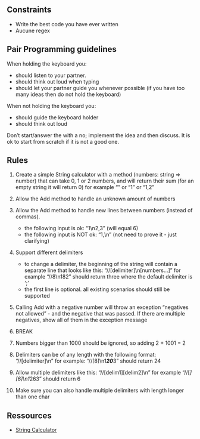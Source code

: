 ## Constraints

+ Write the best code you have ever written
+ Aucune regex

## Pair Programming guidelines

When holding the keyboard you:
+ should listen to your partner.
+ should think out loud when typing 
+ should let your partner guide you whenever possible (if you have too many ideas then do not hold the keyboard)

When not holding the keyboard you:
+ should guide the keyboard holder
+ should think out loud

Don’t start/answer the with a no; implement the idea and then discuss. It is ok to start from scratch if it is not a good one.

## Rules

1. Create a simple String calculator with a method (numbers: string => number) that can take 0, 1 or 2 numbers, and will return their sum (for an empty string it will return 0) for example “” or “1” or “1,2”

2. Allow the Add method to handle an unknown amount of numbers

3. Allow the Add method to handle new lines between numbers (instead of commas).
    + the following input is ok:  “1\n2,3”  (will equal 6)
    + the following input is NOT ok:  “1,\n” (not need to prove it - just clarifying)

4. Support different delimiters
    + to change a delimiter, the beginning of the string will contain a separate line that looks like this: “//[delimiter]\n[numbers…]” for example “//8\n182” should return three where the default delimiter is ‘;’
    + the first line is optional. all existing scenarios should still be supported

5. Calling Add with a negative number will throw an exception “negatives not allowed” - and the negative that was passed. If there are multiple negatives, show all of them in the exception message

6. BREAK

7. Numbers bigger than 1000 should be ignored, so adding 2 + 1001  = 2

8. Delimiters can be of any length with the following format:  “//[delimiter]\n” for example: “//[8]\n1***20***3” should return 24

9. Allow multiple delimiters like this:  “//[delim1][delim2]\n” for example “//[*][6]\n1*263” should return 6

10. Make sure you can also handle multiple delimiters with length longer than one char

## Ressources

+ [String Calculator](http://osherove.com/tdd-kata-1/)